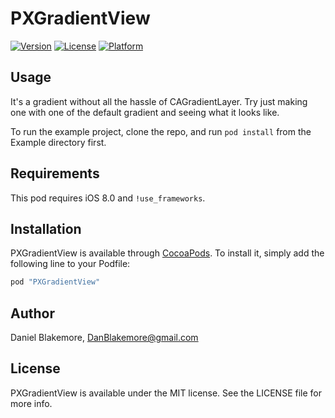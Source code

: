 # PXGradientView

[![Version](https://img.shields.io/cocoapods/v/PXGradientView.svg?style=flat)](http://cocoapods.org/pods/PXGradientView)
[![License](https://img.shields.io/cocoapods/l/PXGradientView.svg?style=flat)](http://cocoapods.org/pods/PXGradientView)
[![Platform](https://img.shields.io/cocoapods/p/PXGradientView.svg?style=flat)](http://cocoapods.org/pods/PXGradientView)

## Usage

It's a gradient without all the hassle of CAGradientLayer.  Try just making one with one of the default gradient and seeing what it looks like.

To run the example project, clone the repo, and run `pod install` from the Example directory first.

## Requirements

This pod requires iOS 8.0 and `!use_frameworks`.

## Installation

PXGradientView is available through [CocoaPods](http://cocoapods.org). To install
it, simply add the following line to your Podfile:

```ruby
pod "PXGradientView"
```

## Author

Daniel Blakemore, DanBlakemore@gmail.com

## License

PXGradientView is available under the MIT license. See the LICENSE file for more info.
